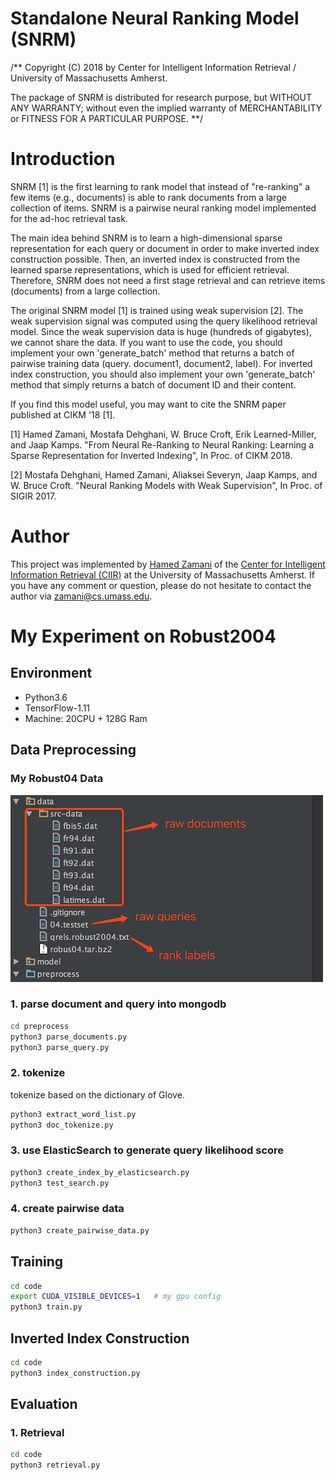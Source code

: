 # Standalone Neural Ranking Model (SNRM)
/** Copyright (C) 2018 by Center for Intelligent Information Retrieval / University of Massachusetts Amherst.

The package of SNRM is distributed for research purpose, but WITHOUT ANY WARRANTY; without even the implied warranty of MERCHANTABILITY or FITNESS FOR A PARTICULAR PURPOSE. **/

# Introduction
SNRM [1] is the first learning to rank model that instead of "re-ranking" a few items (e.g., documents) is able to rank documents from a large collection of items. SNRM is a pairwise neural ranking model implemented for the ad-hoc retrieval task.

The main idea behind SNRM is to learn a high-dimensional sparse representation for each query or document in order to make inverted index construction possible. Then, an inverted index is constructed from the learned sparse representations, which is used for efficient retrieval. Therefore, SNRM does not need a first stage retrieval and can retrieve items (documents) from a large collection. 

The original SNRM model [1] is trained using weak supervision [2]. The weak supervision signal was computed using the query likelihood retrieval model. Since the weak supervision data is huge (hundreds of gigabytes), we cannot share the data. If you want to use the code, you should implement your own 'generate_batch' method that returns a batch of pairwise training data (query. document1, document2, label). For inverted index construction, you should also implement your own 'generate_batch' method that simply returns a batch of document ID and their content.

If you find this model useful, you may want to cite the SNRM paper published at CIKM '18 [1].


[1] Hamed Zamani, Mostafa Dehghani, W. Bruce Croft, Erik Learned-Miller, and Jaap Kamps. "From Neural Re-Ranking to Neural Ranking: Learning a Sparse Representation for Inverted Indexing", In Proc. of CIKM 2018.

[2] Mostafa Dehghani, Hamed Zamani, Aliaksei Severyn, Jaap Kamps, and W. Bruce Croft. "Neural Ranking Models with Weak Supervision", In Proc. of SIGIR 2017.

# Author
This project was implemented by [Hamed Zamani](http://hamedz.ir/) of the [Center for Intelligent Information Retrieval (CIIR)](http://ciir.cs.umass.edu/) at the University of Massachusetts Amherst. If you have any comment or question, please do not hesitate to contact the author via <zamani@cs.umass.edu>.


# My Experiment on Robust2004
## Environment
- Python3.6
- TensorFlow-1.11
- Machine: 20CPU + 128G Ram

## Data Preprocessing
### My Robust04 Data
![](robus04_data.png)

### 1. parse document and query into mongodb
```bash
cd preprocess
python3 parse_documents.py
python3 parse_query.py
```
### 2. tokenize
tokenize based on the dictionary of Glove.
```bash
python3 extract_word_list.py
python3 doc_tokenize.py
```

### 3. use ElasticSearch to generate query likelihood score
```bash
python3 create_index_by_elasticsearch.py
python3 test_search.py
```

### 4. create pairwise data
```bash
python3 create_pairwise_data.py
```

## Training
```bash
cd code
export CUDA_VISIBLE_DEVICES=1   # my gpu config
python3 train.py 
```

## Inverted Index Construction
```bash
cd code
python3 index_construction.py 
```

## Evaluation
### 1. Retrieval
```bash
cd code
python3 retrieval.py
```
